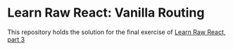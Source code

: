 # Learn Raw React: Vanilla Routing

This repository holds the solution for the final exercise of [Learn Raw React, part 3](http://jamesknelson.com/routing-with-raw-react/)
